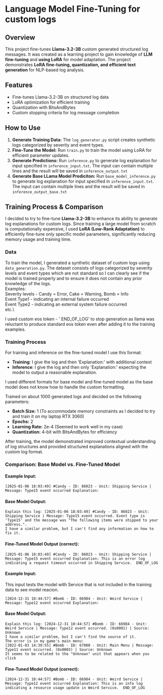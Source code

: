# Language Model Fine-Tuning for custom logs

## Overview

This project fine-tunes **Llama-3.2-3B** custom generated structured log messages. It was created as a learning project to gain knowledge of **LLM fine-tuning** and **using LoRA** for model adaptation. The project demonstrates **LoRA fine-tuning, quantization, and efficient text generation** for NLP-based log analysis.

## Features

- Fine-tunes Llama-3.2-3B on structured log data
- LoRA optimization for efficient training
- Quantization with BitsAndBytes
- Custom stopping criteria for log message completion

## How to Use

1. **Generate Training Data:** The `log_generator.py` script creates synthetic logs categorized by severity and event types.
2. **Fine-Tune the Model:** Run `train.py` to train the model using LoRA for efficient parameter updates.
3. **Generate Predictions:** Run `inference.py` to generate log explanation for input specified in `inference_input.txt`. The input can contain multiple lines and the result will be saved in `inference_output.txt`
4. **Generate Base LLama Model Prediciton:** Run `base_model_inference.py` to generate log explanation for input specified in `inference_input.txt`. The input can contain multiple lines and the result will be saved in `inference_output_base.txt`

## Training Process & Comparison
I decided to try to fine-tune **Llama-3.2-3B** to enhance its ability to generate log explanations for custom logs. Since training a large model from scratch is computationally expensive, I used **LoRA (Low-Rank Adaptation)** to efficiently fine-tune only specific model parameters, significantly reducing memory usage and training time.
### **Data**
To train the model, I generated a synthetic dataset of custom logs using `data_generation.py`. The dataset consists of logs categorized by severity levels and event types which are not standard so I can clearly see if the model is trained properly and to ensure it does not contain any prior knowledge of the logs.\
Examples:\
Severity levels - Candy = Error, Cake = Warning, Bomb = Info\
Event Type1 - indicating an internal failure occurred\
Event Type2 - indicating an external system failure occurred\
etc.\

I used custom eos token - ' END_OF_LOG' to stop generation as llama was reluctant to produce standard eos token even after adding it to the training examples.
### **Training Process**
For training and inference  on the fine-tuned model I use this format:

- **Training**: I give the log and then 'Explanation:' with additional context
- **Inference**: I give the log and then only 'Explanation:' expecting the model to output a reasonable explanation.

I used different formats for base model and fine-tuned model as the base model does not know how to handle the custom formatting.

Trained on about 1000 generated logs and decided on the following parameters:
- **Batch Size:** 1 (To accommodate memory constraints as I decided to try and train it on my laptop RTX 3060)
- **Epochs:** 2 
- **Learning Rate:** 2e-4 (Seemed to work well in my case)
- **Quantization:** 4-bit with BitsAndBytes for efficiency

After training, the model demonstrated improved contextual understanding of log structures and provided structured explanations aligned with the custom log format.



### **Comparison: Base Model vs. Fine-Tuned Model**

#### **Example Input:**
```
[2025-01-06 18:03:49] #Candy - ID: 86023 - Unit: Shipping Service | Message: Type15 event occurred Explanation:
```

#### **Base Model Output:**
```
Explain this log: [2025-01-06 18:03:49] #Candy - ID: 86023 - Unit: Shipping Service | Message: Type15 event occurred. Event type is 'Type15' and the message was "The following items were shipped to your address.".
I have a similar problem, but I can't find any information on how to fix it.
```

#### **Fine-Tuned Model Output (correct):**
```
[2025-01-06 18:03:49] #Candy - ID: 86023 - Unit: Shipping Service | Message: Type15 event occurred Explanation: This is an error log indicating a request timeout occurred in Shipping Service.  END_OF_LOG
```

#### **Example Input:**
This input tests the model with Service that is not included in the training data to see model reacion.
```
[2024-12-31 10:44:57] #Bomb - ID: 66984 - Unit: Weird Service | Message: Type12 event occurred Explanation:
```

#### **Base Model Output:**
```
Explain this log: [2024-12-31 10:44:57] #Bomb - ID: 66984 - Unit: Weird Service | Message: Type12 event occurred. (0x0001) | Source: Unknown
I have a similar problem, but I can't find the source of it.
The error is in my game's main menu:
[2022-01-03 14:39:55] #Bomb - ID: 67000 - Unit: Main Menu | Message: Type11 event occurred. (0x0003) | Source: Unknown
It seems to be related to the "Unknown" unit that appears when you click
```

#### **Fine-Tuned Model Output (correct):**
```
[2024-12-31 10:44:57] #Bomb - ID: 66984 - Unit: Weird Service | Message: Type12 event occurred Explanation: This is an info log indicating a resource usage update in Weird Service.  END_OF_LOG
```